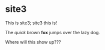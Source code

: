 # site3
This is site3; site3 this is!

The *quick* brown **fox** jumps over the lazy dog.  

Where will this show up???
